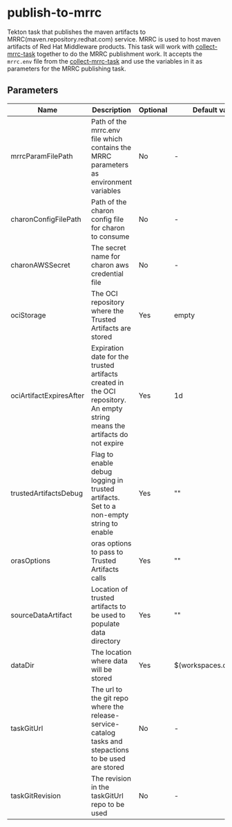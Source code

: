 # publish-to-mrrc

Tekton task that publishes the maven artifacts to MRRC(maven.repository.redhat.com) service. MRRC is used to host maven artifacts of Red Hat Middleware products.
This task will work with [collect-mrrc-task](../collect-mrrc-params/README.md) together to do the MRRC publishment work. It accepts the `mrrc.env` file from the [collect-mrrc-task](../collect-mrrc-params/README.md) and use the variables in it as parameters for the MRRC publishing task.

## Parameters

| Name                     | Description                                                                                                                         | Optional | Default value                                             |
|--------------------------|-------------------------------------------------------------------------------------------------------------------------------------|----------|-----------------------------------------------------------|
| mrrcParamFilePath        | Path of the mrrc.env file which contains the MRRC parameters as environment variables                                              | No       | -                                                         |
| charonConfigFilePath     | Path of the charon config file for charon to consume                                                                               | No       | -                                                         |
| charonAWSSecret          | The secret name for charon aws credential file                                                                                     | No       | -                                                         |
| ociStorage               | The OCI repository where the Trusted Artifacts are stored                                                                          | Yes      | empty                                                     |
| ociArtifactExpiresAfter  | Expiration date for the trusted artifacts created in the OCI repository. An empty string means the artifacts do not expire        | Yes      | 1d                                                        |
| trustedArtifactsDebug    | Flag to enable debug logging in trusted artifacts. Set to a non-empty string to enable                                             | Yes      | ""                                                        |
| orasOptions              | oras options to pass to Trusted Artifacts calls                                                                                    | Yes      | ""                                                        |
| sourceDataArtifact       | Location of trusted artifacts to be used to populate data directory                                                                | Yes      | ""                                                        |
| dataDir                  | The location where data will be stored                                                                                             | Yes      | $(workspaces.data.path)                                   |
| taskGitUrl               | The url to the git repo where the release-service-catalog tasks and stepactions to be used are stored                             | No       | -                                                         |
| taskGitRevision          | The revision in the taskGitUrl repo to be used                                                                                     | No       | -                                                         |


